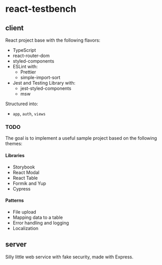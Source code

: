 # react-testbench

## client

React project base with the following flavors:

* TypeScript
* react-router-dom
* styled-components
* ESLint with:
    * Prettier
    * simple-import-sort
* Jest and Testing Library with:
    * jest-styled-components
    * msw

Structured into:
* `app`, `auth`, `views`

### TODO

The goal is to implement a useful sample project based on the following themes:

#### Libraries

* Storybook
* React Modal
* React Table
* Formik and Yup
* Cypress

#### Patterns

* File upload
* Mapping data to a table
* Error handling and logging
* Localization

## server

Silly little web service with fake security, made with Express.
